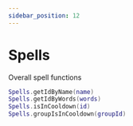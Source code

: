 ```yaml
---
sidebar_position: 12
---
```


# Spells
Overall spell functions

```lua
Spells.getIdByName(name)
Spells.getIdByWords(words)
Spells.isInCooldown(id)
Spells.groupIsInCooldown(groupId)
```